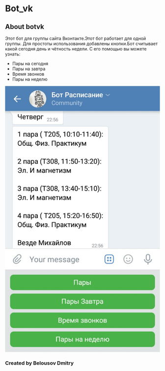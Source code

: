 # Bot_vk
## About botvk

Этот бот для группы сайта Вконтакте.Этот бот работает для одной группы. Для простоты использования добавлены кнопки.Бот считывает какой сегодня день и чётность недели. С его помощью вы можете узнать:
 - Пары на сегодня
 - Пары на завтра
 - Время звонков
 - Пары на неделю
 
 ![](./Screen.jpg)
 
### Created by Belousov Dmitry
